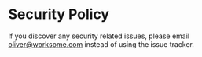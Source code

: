# Security Policy

If you discover any security related issues, please email oliver@worksome.com instead of using the issue tracker.
